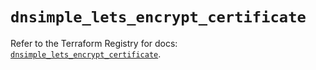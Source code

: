 # `dnsimple_lets_encrypt_certificate`

Refer to the Terraform Registry for docs: [`dnsimple_lets_encrypt_certificate`](https://registry.terraform.io/providers/dnsimple/dnsimple/1.8.0/docs/resources/lets_encrypt_certificate).
